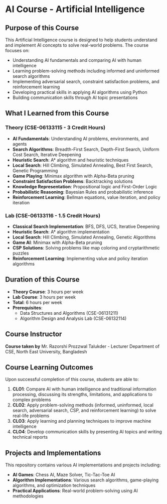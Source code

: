 # AI Course - Artificial Intelligence

## Purpose of this Course

This Artificial Intelligence course is designed to help students understand and implement AI concepts to solve real-world problems. The course focuses on:

- Understanding AI fundamentals and comparing AI with human intelligence
- Learning problem-solving methods including informed and uninformed search algorithms
- Implementing adversarial search, constraint satisfaction problems, and reinforcement learning
- Developing practical skills in applying AI algorithms using Python
- Building communication skills through AI topic presentations

## What I Learned from this Course

### Theory (CSE-06133115 - 3 Credit Hours)

- **AI Fundamentals**: Understanding AI problems, environments, and agents
- **Search Algorithms**: Breadth-First Search, Depth-First Search, Uniform Cost Search, Iterative Deepening
- **Heuristic Search**: A\* algorithm and heuristic techniques
- **Local Search**: Hill Climbing, Simulated Annealing, Best First Search, Genetic Programming
- **Game Playing**: Minimax algorithm with Alpha-Beta pruning
- **Constraint Satisfaction Problems**: Backtracking solutions
- **Knowledge Representation**: Propositional logic and First-Order Logic
- **Probabilistic Reasoning**: Bayesian Rules and probabilistic inference
- **Reinforcement Learning**: Bellman equations, value iteration, and policy iteration

### Lab (CSE-06133116 - 1.5 Credit Hours)
- **Classical Search Implementation**: BFS, DFS, UCS, Iterative Deepening
- **Heuristic Search**: A\* algorithm implementation
- **Local Search**: Hill Climbing, Simulated Annealing, Genetic Algorithms
- **Game AI**: Minimax with Alpha-Beta pruning
- **CSP Solutions**: Solving problems like map coloring and cryptarithmetic puzzles
- **Reinforcement Learning**: Implementing value and policy iteration algorithms

## Duration of this Course

- **Theory Course**: 3 hours per week
- **Lab Course**: 3 hours per week
- **Total**: 6 hours per week
- **Prerequisites**:
  - Data Structures and Algorithms (CSE-06131211)
  - Algorithm Design and Analysis Lab (CSE-06132114)

## Course Instructor

**Course taken by**
Mr. Razorshi Prozzwal Talukder -
Lecturer Department of CSE,
North East University, Bangladesh

## Course Learning Outcomes

Upon successful completion of this course, students are able to:

1. **CLO1**: Compare AI with human intelligence and traditional information processing, discussing its strengths, limitations, and applications to complex problems
2. **CLO2**: Apply problem-solving methods (informed, uninformed, local search, adversarial search, CSP, and reinforcement learning) to solve real-life problems
3. **CLO3**: Apply learning and planning techniques to improve machine intelligence
4. **CLO4**: Develop communication skills by presenting AI topics and writing technical reports

## Projects and Implementations

This repository contains various AI implementations and projects including:

- **AI Games**: Chess AI, Maze Solver, Tic-Tac-Toe AI
- **Algorithm Implementations**: Various search algorithms, game-playing algorithms, and optimization techniques
- **Practical Applications**: Real-world problem-solving using AI methodologies

